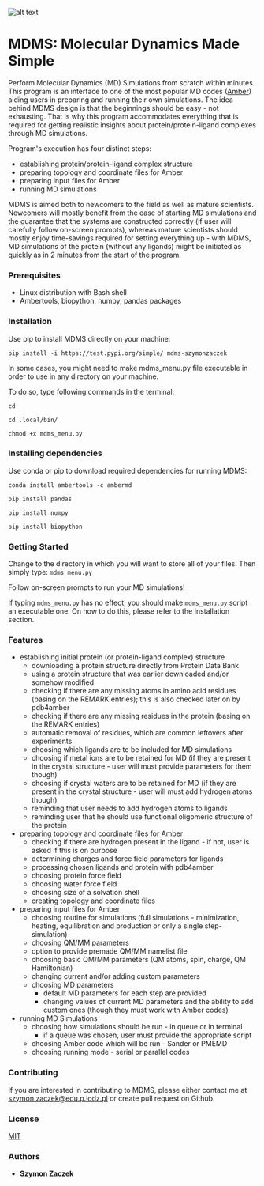![alt text](https://raw.githubusercontent.com/szymonzaczek/MDMS/linux_development/mdms_logo.png "MDMS: Molecular Dynamics Made Simple")


# MDMS: Molecular Dynamics Made Simple

Perform Molecular Dynamics (MD) Simulations from scratch within minutes. This program is an interface to one of the most popular MD codes ([Amber](http://ambermd.org/)) aiding users in preparing and running their own simulations.
The idea behind MDMS design is that the beginnings should be easy - not exhausting. That is why this program accommodates everything that is required for getting realistic insights about protein/protein-ligand complexes through MD simulations.

Program's execution has four distinct steps:
- establishing protein/protein-ligand complex structure
- preparing topology and coordinate files for Amber
- preparing input files for Amber
- running MD simulations

MDMS is aimed both to newcomers to the field as well as mature scientists. Newcomers will mostly benefit from the ease of starting MD simulations and the guarantee that the systems are constructed correctly (if user will carefully follow on-screen prompts), whereas mature scientists should mostly enjoy time-savings required for setting everything up - with MDMS, MD simulations of the protein (without any ligands) might be initiated as quickly as in 2 minutes from the start of the program.


### Prerequisites

- Linux distribution with Bash shell
- Ambertools, biopython, numpy, pandas packages


### Installation

Use pip to install MDMS directly on your machine:

`pip install -i https://test.pypi.org/simple/ mdms-szymonzaczek`

In some cases, you might need to make mdms_menu.py file executable in order to use in any directory on your machine.

To do so, type following commands in the terminal:

`cd`

`cd .local/bin/`

`chmod +x mdms_menu.py`


### Installing dependencies

Use conda or pip to download required dependencies for running MDMS:

`conda install ambertools -c ambermd`

`pip install pandas`

`pip install numpy`

`pip install biopython`


### Getting Started

Change to the directory in which you will want to store all of your files. Then simply type:
`mdms_menu.py`

Follow on-screen prompts to run your MD simulations!

If typing `mdms_menu.py` has no effect, you should make `mdms_menu.py` script an executable one. On how to do this, please refer to the Installation section.


### Features
- establishing initial protein (or protein-ligand complex) structure
  - downloading a protein structure directly from Protein Data Bank
  - using a protein structure that was earlier downloaded and/or somehow modified
  - checking if there are any missing atoms in amino acid residues (basing on the REMARK entries); this is also checked later on by pdb4amber
  - checking if there are any missing residues in the protein (basing on the REMARK entries)
  - automatic removal of residues, which are common leftovers after experiments
  - choosing which ligands are to be included for MD simulations
  - choosing if metal ions are to be retained for MD (if they are present in the crystal structure - user will must provide parameters for them though)
  - choosing if crystal waters are to be retained for MD (if they are present in the crystal structure - user will must add hydrogen atoms though)
  - reminding that user needs to add hydrogen atoms to ligands
  - reminding user that he should use functional oligomeric structure of the protein
- preparing topology and coordinate files for Amber
  - checking if there are hydrogen present in the ligand - if not, user is asked if this is on purpose
  - determining charges and force field parameters for ligands
  - processing chosen ligands and protein with pdb4amber
  - choosing protein force field
  - choosing water force field
  - choosing size of a solvation shell
  - creating topology and coordinate files
- preparing input files for Amber
  - choosing routine for simulations (full simulations - minimization, heating, equilibration and production or only a single step-simulation)
   - choosing QM/MM parameters
    - option to provide premade QM/MM namelist file
     - choosing basic QM/MM parameters (QM atoms, spin, charge, QM Hamiltonian)
     - changing current and/or adding custom parameters
  - choosing MD parameters
     - default MD parameters for each step are provided
     - changing values of current MD parameters and the ability to add custom ones (though they must work with Amber codes)
- running MD Simulations
  - choosing how simulations should be run - in queue or in terminal
    - if a queue was chosen, user must provide the appropriate script
  - choosing Amber code which will be run - Sander or PMEMD
  - choosing running mode - serial or parallel codes


### Contributing

If you are interested in contributing to MDMS, please either contact me at [szymon.zaczek@edu.p.lodz.pl](mailto:szymon.zaczek@edu.p.lodz.pl) or create pull request on Github.


### License

[MIT](https://github.com/szymonzaczek/MDMS/blob/master/LICENSE)


### Authors

* **Szymon Zaczek**
